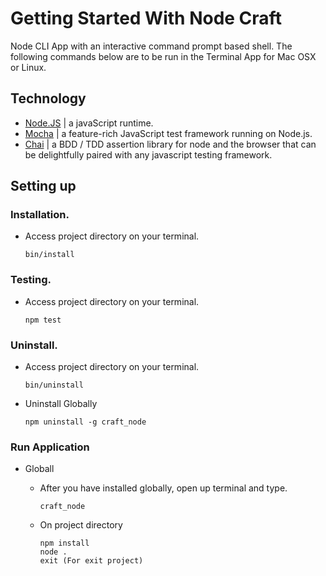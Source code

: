 # Getting Started With Node Craft

Node CLI App with an interactive command prompt based shell. The following
commands below are to be run in the Terminal App for Mac OSX or Linux.

## Technology

- [Node.JS](https://nodejs.org/en/) | a javaScript runtime.
- [Mocha](https://mochajs.org/) | a feature-rich JavaScript test framework
  running on Node.js.
- [Chai](https://www.chaijs.com/) | a BDD / TDD assertion library for node and
  the browser that can be delightfully paired with any javascript testing
  framework.

## Setting up

### Installation.

- Access project directory on your terminal.

      bin/install

### Testing.

- Access project directory on your terminal.

      npm test

### Uninstall.

- Access project directory on your terminal.

      bin/uninstall

- Uninstall Globally

      npm uninstall -g craft_node

### Run Application

- Globall

  - After you have installed globally, open up terminal and type.

        craft_node
  
  - On project directory
  
        npm install 
        node . 
        exit (For exit project)
